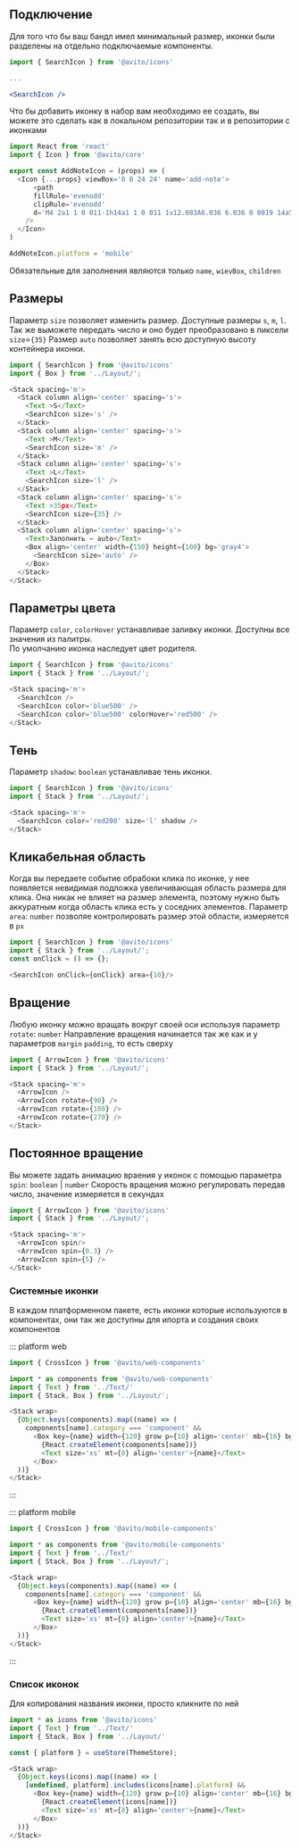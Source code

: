 ## Подключение
Для того что бы ваш бандл имел минимальный размер, иконки были разделены на отдельно подключаемые компоненты.
```jsx static
import { SearchIcon } from '@avito/icons'

...

<SearchIcon />
```

Что бы добавить иконку в набор вам необходимо ее создать, вы можете это сделать как в локальном репозитории так и в репозитории с иконками

```js static
import React from 'react'
import { Icon } from '@avito/core'

export const AddNoteIcon = (props) => (
  <Icon {...props} viewBox='0 0 24 24' name='add-note'>
      <path
      fillRule='evenodd'
      clipRule='evenodd'
      d='M4 2a1 1 0 011-1h14a1 1 0 011 1v12.083A6.036 6.036 0 0019 14a5.973 5.973 0 00-3.318 1H7v2h6.803A5.972 5.972 0 0013 20c0 .34.028.675.083 1H5a1 1 0 01-1-1V2zm13 3H7v2h10V5zM7 10h10v2H7v-2zm11 9v-3h2v3h3v2h-3v3h-2v-3h-3v-2h3z'
    />
  </Icon>
)

AddNoteIcon.platform = 'mobile'
```

Обязательные для заполнения являются только `name`, `wievBox`, `children`

## Размеры
Параметр `size` позволяет изменить размер. Доступные размеры `s`, `m`, `l`.
Так же выможете передать число и оно будет преобразовано в пиксели `size`=`{35}`
Размер `auto` позволяет занять всю доступную высоту контейнера иконки.

```js
import { SearchIcon } from '@avito/icons'
import { Box } from '../Layout/';

<Stack spacing='m'>
  <Stack column align='center' spacing='s'>
    <Text >S</Text>
    <SearchIcon size='s' />
  </Stack>
  <Stack column align='center' spacing='s'>
    <Text >M</Text>
    <SearchIcon size='m' />
  </Stack>
  <Stack column align='center' spacing='s'>
    <Text >L</Text>
    <SearchIcon size='l' />
  </Stack>
  <Stack column align='center' spacing='s'>
    <Text >35px</Text>
    <SearchIcon size={35} />
  </Stack>
  <Stack column align='center' spacing='s'>
    <Text>Заполнить — auto</Text>
    <Box align='center' width={150} height={100} bg='gray4'>
      <SearchIcon size='auto' />
    </Box>
  </Stack>
</Stack>
```

## Параметры цвета
Параметр `color`, `colorHover` устанавливае заливку иконки. Доступны все значения из палитры.  
По умолчанию иконка наследует цвет родителя.  

```js
import { SearchIcon } from '@avito/icons'
import { Stack } from '../Layout/';

<Stack spacing='m'>
  <SearchIcon />
  <SearchIcon color='blue500' />
  <SearchIcon color='blue500' colorHover='red500' />
</Stack>
```

## Тень
Параметр `shadow`: `boolean` устанавливае тень иконки.

```js
import { SearchIcon } from '@avito/icons'
import { Stack } from '../Layout/';

<Stack spacing='m'>
  <SearchIcon color='red200' size='l' shadow />
</Stack>
```

## Кликабельная область
Когда вы передаете событие обрабоки клика по иконке, у нее появляется невидимая подложка увеличивающая область размера для клика.
Она никак не влияет на размер элемента, поэтому нужно быть аккуратным когда область клика есть у соседних элементов.
Параметр `area`: `number` позволяе контролировать размер этой области, измеряется в `px`

```js
import { SearchIcon } from '@avito/icons'
import { Stack } from '../Layout/';
const onClick = () => {};

<SearchIcon onClick={onClick} area={10}/>
```

## Вращение
Любую иконку можно вращать вокруг своей оси используя параметр `rotate`: `number`
Направление вращения начинается так же как и у параметров `margin` `padding`, то есть сверху

```js
import { ArrowIcon } from '@avito/icons'
import { Stack } from '../Layout/';

<Stack spacing='m'>
  <ArrowIcon />
  <ArrowIcon rotate={90} />
  <ArrowIcon rotate={180} />
  <ArrowIcon rotate={270} />
</Stack>
```

## Постоянное вращение
Вы можете задать анимацию враения у иконок с помощью параметра `spin`: `boolean` | `number`
Скорость вращения можно регулировать передав число, значение измеряется в секундах

```js
import { ArrowIcon } from '@avito/icons'
import { Stack } from '../Layout/';

<Stack spacing='m'>
  <ArrowIcon spin/>
  <ArrowIcon spin={0.3} />
  <ArrowIcon spin={5} />
</Stack>
```

### Системные иконки
В каждом платформенном пакете, есть иконки которые используются в компонентах, они так же доступны для ипорта и создания своих компонентов

::: platform web
```jsx static
import { CrossIcon } from '@avito/web-components'
```

```js
import * as components from '@avito/web-components'
import { Text } from '../Text/'
import { Stack, Box } from '../Layout/';

<Stack wrap>
  {Object.keys(components).map((name) => (
    components[name].category === 'component' &&
      <Box key={name} width={120} grow p={10} align='center' mb={16} bgHover='gray4' column onClick={() => copyText(name)}>
        {React.createElement(components[name])}
        <Text size='xs' mt={8} align='center'>{name}</Text>
      </Box>
  ))}
</Stack>
```
:::

::: platform mobile
```jsx static
import { CrossIcon } from '@avito/mobile-components'
```

```js
import * as components from '@avito/mobile-components'
import { Text } from '../Text/'
import { Stack, Box } from '../Layout/';

<Stack wrap>
  {Object.keys(components).map((name) => (
    components[name].category === 'component' &&
      <Box key={name} width={120} grow p={10} align='center' mb={16} bgHover='gray4' column onClick={() => copyText(name)}>
        {React.createElement(components[name])}
        <Text size='xs' mt={8} align='center'>{name}</Text>
      </Box>
  ))}
</Stack>
```
:::


### Список иконок
Для копирования названия иконки, просто кликните по ней

```js
import * as icons from '@avito/icons'
import { Text } from '../Text/'
import { Stack, Box } from '../Layout/'

const { platform } = useStore(ThemeStore);

<Stack wrap>
  {Object.keys(icons).map((name) => (
    [undefined, platform].includes(icons[name].platform) &&
      <Box key={name} width={120} grow p={10} align='center' mb={16} bgHover='gray4' column onClick={() => copyText(name)}>
        {React.createElement(icons[name])}
        <Text size='xs' mt={8} align='center'>{name}</Text>
      </Box>
  ))}
</Stack>
```